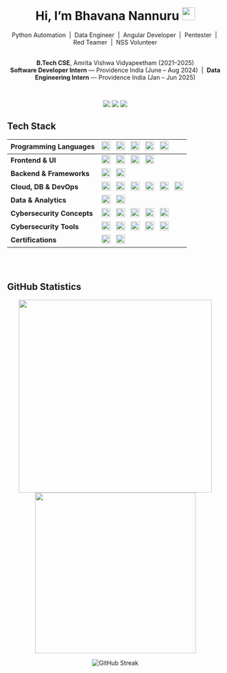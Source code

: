 <h1 align="center">Hi, I’m Bhavana Nannuru <img src="https://raw.githubusercontent.com/MartinHeinz/MartinHeinz/master/wave.gif" width="30px"> </h1>
<div align="center">
Python Automation &nbsp;|&nbsp;
Data Engineer &nbsp;|&nbsp;
Angular Developer &nbsp;|&nbsp;
Pentester &nbsp;|&nbsp;
Red Teamer &nbsp;|&nbsp;
NSS Volunteer
  <br>
  <br>
  
  <strong>B.Tech CSE</strong>, Amrita Vishwa Vidyapeetham (2021–2025) <br>
  <strong>Software Developer Intern</strong> — Providence India (June – Aug 2024) &nbsp;|&nbsp;
  <strong>Data Engineering Intern</strong> — Providence India (Jan – Jun 2025)
</div>
<br>



<p align="center">
  <a href="https://www.linkedin.com/in/bhavana-n21411/"><img src="https://img.shields.io/badge/LinkedIn-blue?logo=linkedin&logoColor=white" /></a>
  <a href="mailto:bhavananannuru@gmail.com"><img src="https://img.shields.io/badge/Gmail-red?logo=gmail&logoColor=white" /></a>
  <a href="https://tryhackme.com/p/bhavananaidu18"><img src="https://img.shields.io/badge/TryHackMe-000000?logo=tryhackme&logoColor=white" /></a>
</p>



##  Tech Stack
<div align="center">
  
| <strong>Programming Languages</strong>     | <img src="https://img.shields.io/badge/Python-3670A0?style=flat&logo=python&logoColor=ffdd54" height="21"/> &nbsp; <img src="https://img.shields.io/badge/C-00599C?style=flat&logo=c&logoColor=white" height="21"/> &nbsp; <img src="https://img.shields.io/badge/C++-00599C?style=flat&logo=cplusplus&logoColor=white" height="21"/> &nbsp; <img src="https://img.shields.io/badge/Java-ED8B00?style=flat&logo=java&logoColor=white" height="21"/> &nbsp; <img src="https://img.shields.io/badge/TypeScript-007ACC?style=flat&logo=typescript&logoColor=white" height="21"/> |
|:--|:--|
| <strong>Frontend & UI</strong>              | <img src="https://img.shields.io/badge/HTML5-E34F26?style=flat&logo=html5&logoColor=white" height="21"/> &nbsp; <img src="https://img.shields.io/badge/CSS3-1572B6?style=flat&logo=css3&logoColor=white" height="21"/> &nbsp; <img src="https://img.shields.io/badge/Angular-DD0031?style=flat&logo=angular&logoColor=white" height="21"/> &nbsp; <img src="https://img.shields.io/badge/Bootstrap-563D7C?style=flat&logo=bootstrap&logoColor=white" height="21"/> |
| <strong>Backend & Frameworks</strong>        | <img src="https://img.shields.io/badge/Flask-000000?style=flat&logo=flask&logoColor=white" height="21"/> &nbsp; <img src="https://img.shields.io/badge/Django-092E20?style=flat&logo=django&logoColor=white" height="21"/> |
| <strong>Cloud, DB & DevOps</strong>         | <img src="https://img.shields.io/badge/MySQL-4479A1?style=flat&logo=mysql&logoColor=white" height="21"/> &nbsp; <img src="https://img.shields.io/badge/SQL%20Server-CC2927?style=flat&logo=microsoftsqlserver&logoColor=white" height="21"/> &nbsp; <img src="https://img.shields.io/badge/Snowflake-56B9EB?style=flat&logo=snowflake&logoColor=white" height="21"/> &nbsp; <img src="https://img.shields.io/badge/Git-F05032?style=flat&logo=git&logoColor=white" height="21"/> &nbsp; <img src="https://img.shields.io/badge/Azure-0078D4?style=flat&logo=microsoftazure&logoColor=white" height="21"/> &nbsp; <img src="https://img.shields.io/badge/Jenkins-D24939?style=flat&logo=jenkins&logoColor=white" height="21"/> |
| <strong>Data & Analytics</strong>           | <img src="https://img.shields.io/badge/Power%20BI-F2C811?style=flat&logo=powerbi&logoColor=black" height="21"/> &nbsp; <img src="https://img.shields.io/badge/Microsoft%20Excel-217346?style=flat&logo=microsoftexcel&logoColor=white" height="21"/> |
| <strong>Cybersecurity Concepts</strong>     | <img src="https://img.shields.io/badge/Cryptography%20Basics-2E8B57?style=flat&logo=gnupg&logoColor=white" height="21"/> &nbsp; <img src="https://img.shields.io/badge/Threat%20Intel%20Basics-8B008B?style=flat&logo=bookstack&logoColor=white" height="21"/> &nbsp; <img src="https://img.shields.io/badge/Networking%20Basics-4169E1?style=flat&logo=cisco&logoColor=white" height="21"/> &nbsp; <img src="https://img.shields.io/badge/Linux%20Fundamentals-000000?style=flat&logo=linux&logoColor=white" height="21"/> &nbsp; <img src="https://img.shields.io/badge/Pentesting%20Fundamentals-B22222?style=flat&logo=protonvpn&logoColor=white" height="21"/> |
| <strong>Cybersecurity Tools</strong>        | <img src="https://img.shields.io/badge/Wireshark-1679A7?style=flat&logo=wireshark&logoColor=white" height="21"/> &nbsp; <img src="https://img.shields.io/badge/MobSF-FF6F00?style=flat&logo=android&logoColor=white" height="21"/> &nbsp; <img src="https://img.shields.io/badge/VirusTotal-0079D6?style=flat&logo=virustotal&logoColor=white" height="21"/> &nbsp; <img src="https://img.shields.io/badge/CyberChef-FF6347?style=flat&logo=apacheopenoffice&logoColor=white" height="21"/> &nbsp; <img src="https://img.shields.io/badge/Pithus-8A2BE2?style=flat&logo=android&logoColor=white" height="21"/> |
| <strong>Certifications</strong>             | <a href="https://www.coursera.org/account/accomplishments/specialization/YOPB1CFOR263" target="_blank"><img src="https://img.shields.io/badge/Google%20Cybersecurity-4285F4?style=flat&logo=google&logoColor=white" height="21"/></a> &nbsp; <a href="https://www.coursera.org/account/accomplishments/verify/R3XCXHXRDJ7C" target="_blank"><img src="https://img.shields.io/badge/Google%20AI%20Essentials-34A853?style=flat&logo=google&logoColor=white" height="21"/></a> |

</div>



<br><br>

##  GitHub Statistics

<div align="center">

  <!-- GitHub Stats -->
  <img src="https://github-readme-stats.vercel.app/api?username=BhavanaNannuru&show_icons=true&count_private=true&hide_border=true&theme=tokyonight&rank_icon=percentile&bg_color=00000000" width="450"/>
  <!-- Top Languages -->
  <img src="https://github-readme-stats.vercel.app/api/top-langs/?username=BhavanaNannuru&layout=compact&langs_count=8&hide_border=true&theme=tokyonight&bg_color=00000000" width="375"/>
  
![GitHub Streak](https://streak-stats.demolab.com?user=BhavanaNannuru&theme=tokyonight&hide_border=true&background=00000000)


  
</div>

